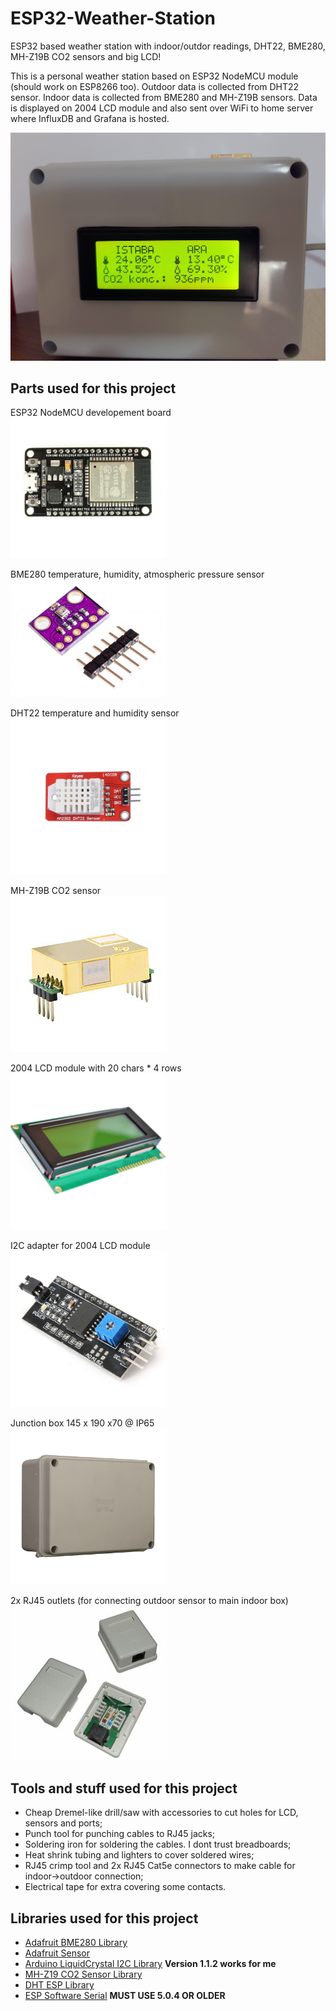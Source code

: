 # ESP32-Weather-Station
ESP32 based weather station with indoor/outdor readings, DHT22, BME280, MH-Z19B CO2 sensors and big LCD!

This is a personal weather station based on ESP32 NodeMCU module (should work on ESP8266 too). 
Outdoor data is collected from DHT22 sensor. Indoor data is collected from BME280 and MH-Z19B sensors. Data is displayed on 2004 LCD module and also sent over WiFi to home server where InfluxDB and Grafana is hosted.

<img src="/images/Finished_product.jpg" alt="Finished weather station" width="650"/>

## Parts used for this project

ESP32 NodeMCU developement board<br/>
<img src="/images/ESP32.jpg" alt="ESP32" width="250"/>

BME280 temperature, humidity, atmospheric pressure sensor<br/>
<img src="/images/BME280.jpg" alt="BME280" width="250"/>

DHT22 temperature and humidity  sensor<br/>
<img src="/images/DHT22.jpg" alt="DHT22" width="250"/>

MH-Z19B CO2 sensor<br/>
<img src="/images/MH-Z19B.jpg" alt="MH-Z19B" width="250"/>

2004 LCD module with 20 chars * 4 rows<br/>
<img src="/images/2004-LCD.jpg" alt="2004 LCD" width="250"/>

I2C adapter for 2004 LCD module<br/>
<img src="/images/I2C-Adapter-LCD.jpg" alt="I2C adapter LCD" width="250"/>

Junction box 145 x 190 x70 @ IP65<br/>
<img src="/images/Project_box.jpg" alt="Junction box" width="250"/>

2x RJ45 outlets (for connecting outdoor sensor to main indoor box)<br/>
<img src="/images/RJ45.jpg" alt="Junction box" width="250"/>

## Tools and stuff used for this project

* Cheap Dremel-like drill/saw with accessories to cut holes for LCD, sensors and ports;
* Punch tool for punching cables to RJ45 jacks;
* Soldering iron for soldering the cables. I dont trust breadboards;
* Heat shrink tubing and lighters to cover soldered wires;
* RJ45 crimp tool and 2x RJ45 Cat5e connectors to make cable for indoor->outdoor connection;
* Electrical tape for extra covering some contacts.

## Libraries used for this project

* [Adafruit BME280 Library](https://github.com/adafruit/Adafruit_BME280_Library)
* [Adafruit Sensor](https://github.com/adafruit/Adafruit_Sensor)
* [Arduino LiquidCrystal I2C Library](https://github.com/fdebrabander/Arduino-LiquidCrystal-I2C-library) __Version 1.1.2 works for me__
* [MH-Z19 CO2 Sensor Library](https://github.com/WifWaf/MH-Z19)
* [DHT ESP Library](https://github.com/beegee-tokyo/DHTesp)
* [ESP Software Serial](https://github.com/plerup/espsoftwareserial) __MUST USE 5.0.4 OR OLDER__
